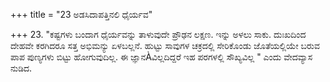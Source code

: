 +++
title = "23 ಅಡಸಿದಾಪತ್ತಿನಲಿ ಧೈರ್ಯವ"

+++
23. "ಕಷ್ಟಗಳು ಬಂದಾಗ ಧೈರ್ಯವನ್ನು ತಾಳುವುದೇ ಪ್ರೌಢನ ಲಕ್ಷಣ. ಇನ್ನು ಅಳಲು ಸಾಕು. ದುಃಖದಿಂದ ದೇಹವೇ ಕರಗಿದರೂ ಸತ್ತ ಅಭಿಮನ್ಯು ಏಳಬಲ್ಲನೆ. ಹುಟ್ಟು ಸಾವುಗಳ ಚಕ್ರದಲ್ಲಿ ಸೇರಿಕೊಂಡು ಜೊತೆಯಲ್ಲಿಯೇ ಬರುವ ಪಾಪ ಪುಣ್ಯಗಳು ಬಿಟ್ಟು ಹೋಗುವುದಿಲ್ಲ. ಈ ಜ್ಞಾನÀವಿಲ್ಲದಿದ್ದರೆ ಇಹ ಪರಗಳಲ್ಲಿ ಸೌಖ್ಯವಿಲ್ಲ " ಎಂದು ವೇದವ್ಯಾಸ ನುಡಿದ.